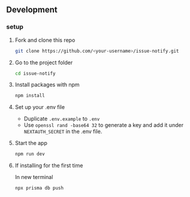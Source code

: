 ## Development

### setup

1. Fork and clone this repo

   ```sh
   git clone https://github.com/<your-username>/issue-notify.git
   ```

1. Go to the project folder

   ```sh
   cd issue-notify
   ```

1. Install packages with npm

   ```sh
   npm install
   ```

1. Set up your .env file

   - Duplicate `.env.example` to `.env`
   - Use `openssl rand -base64 32` to generate a key and add it under `NEXTAUTH_SECRET` in the .env file.

1. Start the app

   ```sh
   npm run dev
   ```

1. If installing for the first time

   In new terminal

   ```sh
   npx prisma db push
   ```

